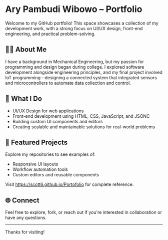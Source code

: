 
# Ary Pambudi Wibowo – Portfolio

Welcome to my GitHub portfolio! This space showcases a collection of my development work, with a strong focus on UI/UX design, front-end engineering, and practical problem-solving.

## 👨‍💻 About Me

I have a background in Mechanical Engineering, but my passion for programming and design began during college. I explored software development alongside engineering principles, and my final project involved IoT programming—designing a connected system that integrated sensors and microcontrollers to automate data collection and control.

## 🎨 What I Do

- UI/UX Design for web applications  
- Front-end development using HTML, CSS, JavaScript, and JSONC  
- Building custom UI components and editors  
- Creating scalable and maintainable solutions for real-world problems

## 📂 Featured Projects

Explore my repositories to see examples of:
- Responsive UI layouts  
- Workflow automation tools  
- Custom editors and reusable components
  
Visit https://scott6.github.io/Portofolio for complete reference.

## 🌐 Connect

Feel free to explore, fork, or reach out if you're interested in collaboration or have any questions.

---

Thanks for visiting!
